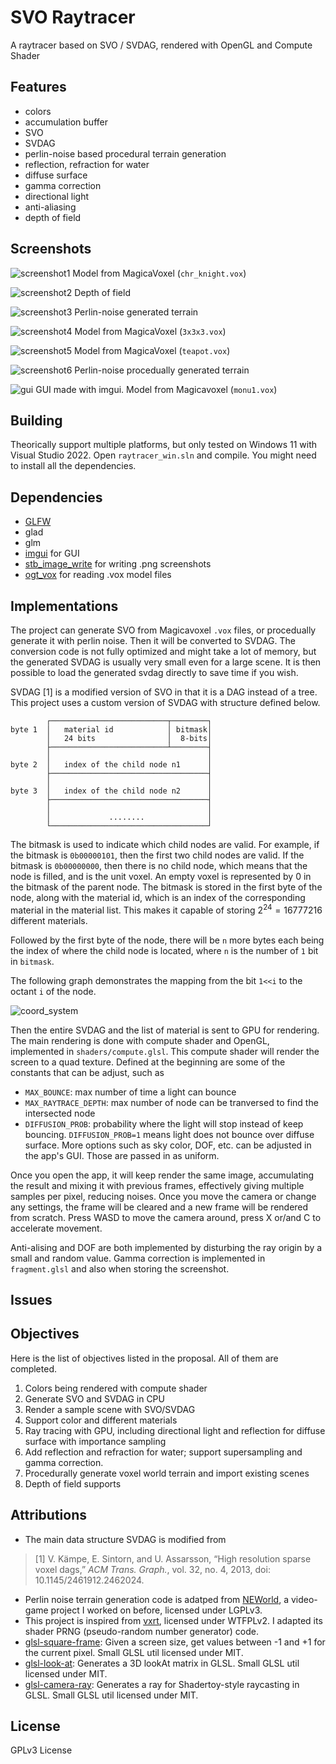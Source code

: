 # SVO Raytracer

A raytracer based on SVO / SVDAG, rendered with OpenGL and Compute Shader

## Features
* colors
* accumulation buffer
* SVO
* SVDAG
* perlin-noise based procedural terrain generation
* reflection, refraction for water
* diffuse surface
* gamma correction
* directional light
* anti-aliasing
* depth of field

## Screenshots

![screenshot1](docs/1.png)
Model from MagicaVoxel (`chr_knight.vox`)

![screenshot2](docs/2.png)
Depth of field

![screenshot3](docs/3.png)
Perlin-noise generated terrain

![screenshot4](docs/4.png)
Model from MagicaVoxel (`3x3x3.vox`)

![screenshot5](docs/5.png)
Model from MagicaVoxel (`teapot.vox`)

![screenshot6](docs/6.png)
Perlin-noise procedually generated terrain

![gui](docs/gui.png)
GUI made with imgui. Model from Magicavoxel (`monu1.vox`)

## Building

Theorically support multiple platforms, but only tested on Windows 11 with Visual Studio 2022.
Open `raytracer_win.sln` and compile. You might need to install all the dependencies.

## Dependencies
* [GLFW](https://www.glfw.org/)
* glad
* glm
* [imgui](https://github.com/ocornut/imgui) for GUI
* [stb_image_write](https://github.com/nothings/stb/blob/master/stb_image_write.h) for writing .png screenshots
* [ogt_vox](https://github.com/jpaver/opengametools/blob/master/src/ogt_vox.h) for reading .vox model files

## Implementations
The project can generate SVO from Magicavoxel `.vox` files, or procedually generate it with perlin noise. Then it will be converted to SVDAG. The conversion code is not fully optimized and might take a lot of memory, but the generated SVDAG is usually very small even for a large scene. It is then possible to load the generated svdag directly to save time if you wish.

SVDAG [1] is a modified version of SVO in that it is a DAG instead of a tree. This project uses a custom version of SVDAG with structure defined below.
```
        ┌──────────────────────────┬────────┐
byte 1  │   material id            │ bitmask│
        │   24 bits                │  8-bits│
        ├──────────────────────────┴────────┤
        │                                   │
byte 2  │   index of the child node n1      │
        ├───────────────────────────────────┤
        │                                   │
byte 3  │   index of the child node n2      │
        ├───────────────────────────────────┤
        │                                   │
        │             ........              │
        └───────────────────────────────────┘
```

The bitmask is used to indicate which child nodes are valid. For example, if the bitmask is `0b00000101`, then the first two child nodes are valid. If the bitmask is `0b00000000`, then there is no child node, which means that the node is filled, and is the unit voxel. An empty voxel is represented by 0 in the bitmask of the parent node. The bitmask is stored in the first byte of the node, along with the material id, which is an index of the corresponding material in the material list. This makes it capable of storing $2^{24}=16777216$ different materials.

Followed by the first byte of the node, there will be `n`
more bytes each being the index of where the child node is located, where `n` is the number of `1` bit in `bitmask`.

The following graph demonstrates the mapping from the bit `1<<i` to the octant `i` of the node.

![coord_system](docs/coord.png)

Then the entire SVDAG and the list of material is sent to GPU for rendering. The main rendering is done with compute shader and OpenGL, implemented in `shaders/compute.glsl`. This compute shader will render the screen to a quad texture. Defined at the beginning are some of the constants that can be adjust, such as
* `MAX_BOUNCE`: max number of time a light can bounce
* `MAX_RAYTRACE_DEPTH`: max number of node can be tranversed to find the intersected node
* `DIFFUSION_PROB`: probability where the light will stop instead of keep bouncing. `DIFFUSION_PROB=1` means light does not bounce over diffuse surface.
More options such as sky color, DOF, etc. can be adjusted in the app's GUI. Those are passed in as uniform.

Once you open the app, it will keep render the same image, accumulating the result and mixing it with previous frames, effectively giving multiple samples per pixel, reducing noises. Once you move the camera or change any settings, the frame will be cleared and a new frame will be rendered from scratch. Press WASD to move the camera around, press X or/and C to accelerate movement.

Anti-alising and DOF are both implemented by disturbing the ray origin by a small and random value. Gamma correction is implemented in `fragment.glsl` and also when storing the screenshot.

## Issues


## Objectives 

Here is the list of objectives listed in the proposal.
All of them are completed.

1. Colors being rendered with compute shader
2. Generate SVO and SVDAG in CPU
3. Render a sample scene with SVO/SVDAG
4. Support color and different materials
5. Ray tracing with GPU, including directional
light and reflection for diffuse surface with importance sampling
6. Add reflection and refraction for water; support
supersampling and gamma correction.
7. Procedurally generate voxel world terrain and
import existing scenes
8. Depth of field supports


## Attributions
* The main data structure SVDAG is modified from
> [1] V. Kämpe, E. Sintorn, and U. Assarsson,
“High resolution sparse voxel dags,” *ACM
Trans. Graph.*, vol. 32, no. 4, 2013, doi:
10.1145/2461912.2462024.
* Perlin noise terrain generation code is adatped from [NEWorld](https://github.com/Infinideastudio/NEWorld/blob/0.5.0/NEWorld.Game/Universe/World/TerrainGen/Noise.h), a video-game project I worked on before, licensed under LGPLv3.
* This project is inspired from [vxrt](https://github.com/bridgekat/vxrt), licensed under WTFPLv2. I adapted its shader PRNG (pseudo-random number generator) code.
* [glsl-square-frame](https://github.com/hughsk/glsl-square-frame/tree/master): Given a screen size, get values between -1 and +1 for the current pixel. Small GLSL util licensed under MIT.
* [glsl-look-at](https://github.com/glslify/glsl-look-at): Generates a 3D lookAt matrix in GLSL. Small GLSL util licensed under MIT.
* [glsl-camera-ray](https://github.com/glslify/glsl-camera-ray): Generates a ray for Shadertoy-style raycasting in GLSL. Small GLSL util licensed under MIT.


## License
GPLv3 License

